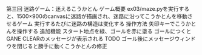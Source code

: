 第三回
迷路ゲーム：迷えるこうかとん
ゲーム概要
ex03/maze.pyを実行すると、1500×900のcanvasに迷路が描画され、迷路に沿ってこうかとんを移動させるゲーム
実行するたびに迷路の構造は変化する
操作方法
矢印キーでこうかとんを操作する
追加機能
スタート地点を緑、ゴールを赤に塗る
ゴールにつくとGANE CLEARのメッセージが表示される
TODO
ゴール後にメッセージウィンドウを閉じると勝手に動くこうかとんの修正